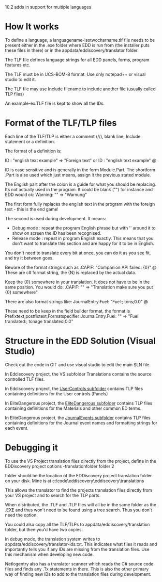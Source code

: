 10.2 adds in support for multiple languages

# How It works

To define a language, a languagename-isotwocharname.tlf file needs to be present either in the .exe folder where EDD is run from (the installer puts these files in there) or in the appdata/eddiscovery/translator folder.

The TLF file defines language strings for all EDD panels, forms, program features etc.

The TLF must be in UCS-BOM-8 format.  Use only notepad++ or visual studio to edit it.

The TLF file may use Include filename to include another file (usually called TLP files)

An example-ex.TLF file is kept to show all the IDs.

# Format of the TLF/TLP files

Each line of the TLF/TLP is either a comment (//), blank line, Include statement or a definition.

The format of a definition is:

ID : "english text example" => "Foreign text"
or
ID : "english text example" @

ID is case sensitive and is generally in the form Module.Part.  The shortform .Part is also used which just means, assign it the previous stated module.

The English part after the colon is a guide for what you should be replacing.  Its not actually used in the program. It could be blank ("") for instance and EDD would ok: Warning: "" => "Warnung"

The first form fully replaces the english text in the program with the foreign text - this is the end game!

The second is used during development. It means:
* Debug mode : repeat the program English phrase but with '' around it to show on screen the ID has been recognised.
* Release mode : repeat in program English exactly.  This means that you don't want to translate this section and are happy for it to be in English.

You don't need to translate every bit at once, you can do it as you see fit, and try it between goes.

Beware of the format strings such as .CAPIF: "Companion API failed: {0}" @ These are c# format string, the {N} is replaced by the actual data. 

Keep the {0} somewhere in your translation.  It does not have to be in the same position. You would do: .CAPIF: "" => "Translation make sure you put {0} somewhere"

There are also format strings like: JournalEntry.Fuel: "Fuel:; tons;0.0" @

These need to be keep in the field builder format, the format is Prefixtext;postfixtext;Formatspecifier
JournalEntry.Fuel: "" => "Fuel translated:; tonage translated;0.0"



# Structure in the EDD Solution (Visual Studio)

Check out the code in GIT and use visual studio to edit the main SLN file.

In Eddiscovery project, the VS subfolder Translations contains the source controlled TLF files.  

In Eddiscovery project, the [UserControls subfolder](https://github.com/EDDiscovery/EDDiscovery/tree/master/EDDiscovery/UserControls) contains TLP files containing definitions for the User controls (Panels)

In EliteDangerous project, the [EliteDangerous subfolder](https://github.com/EDDiscovery/EDDiscovery/tree/master/EliteDangerous/EliteDangerous) contains TLP files containing definitions for the Materials and other common ED terms.

In EliteDangerous project, the [JournalEvents subfolder](https://github.com/EDDiscovery/EDDiscovery/tree/master/EliteDangerous/JournalEvents) contains TLP files containing definitions for the Journal event names and formatting strings for each event.

# Debugging it
To use the VS Project translation files directly from the project, define in the EDDiscovery project options -translationfolder folder 2

folder should be the location of the EDDiscovery project translation folder on your disk.  Mine is at c:\code\eddiscovery\eddiscovery\translations

This allows the translator to find the projects translation files directly from your VS project and to search for the TLP parts.  

When distributed, the .TLF and .TLP files will all be in the same folder as the .EXE and thus won't need to be found using a tree search.  Thus you don't need the option.

You could also copy all the TLF/TLPs to appdata/eddiscovery/translation folder, but then you'd have two copies.

In debug mode, the translation system writes to appdata/eddiscovery/translator-ids.txt.  This indicates what files it reads and importantly tells you if any IDs are missing from the translation files.  Use this mechanism when developing new code.

Netlogentry also has a translator scanner which reads the C# source code files and finds any .Tx statements in there.  This is also the other primary way of finding new IDs to add to the translation files during development.



